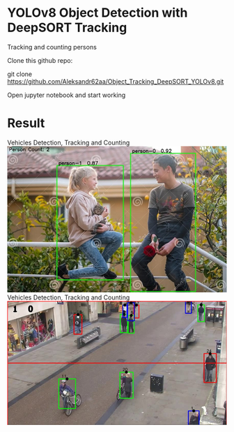 # YOLOv8 Object Detection with DeepSORT Tracking
Tracking and counting persons


Clone this github repo: 

git clone https://github.com/Aleksandr62aa/Object_Tracking_DeepSORT_YOLOv8.git

Open jupyter notebook and start working

# Result
Vehicles Detection, Tracking and Counting
![1](https://github.com/Aleksandr62aa/Object_Tracking_DeepSORT_YOLOv8/blob/main/Persons.jpg)
Vehicles Detection, Tracking and Counting
![2](https://github.com/Aleksandr62aa/Object_Tracking_DeepSORT_YOLOv8/blob/main/Object_detector_YOLO_DeepSort.jpg)

